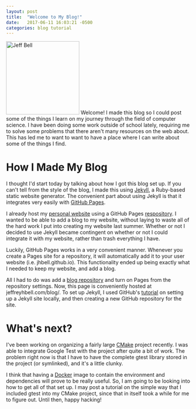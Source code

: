 ```yaml
---
layout: post
title:  "Welcome to My Blog!"
date:   2017-06-11 16:03:21 -0500
categories: blog tutorial
---
```

<img src="{{ site.url }}/assets/jeff-web.jpg" 
     alt="Jeff Bell" 
     style="width: 200px; height: 200px;" />
Welcome! I made this blog so I could post some of the things I learn on my 
journey through the field of computer science. I have been doing some work
outside of school lately, requiring me to solve some problems that there aren't 
many resources on the web about. This has led me to want to want to have a 
place where I can write about some of the things I find.

# How I Made My Blog

I thought I'd start today by talking about how I got this blog set up. If you
can't tell from the style of the blog, I made this using [Jekyll][jekyll-home],
a Ruby-based static website generator. The convenient part about using Jekyll
is that it integrates very easily with [GitHub Pages][gh-pages].

I already host my [personal website][jhbell] using a GitHub Pages
[respository][jhbell-repo]. I wanted to be able to add a blog to my website,
without laying to waste all of the hard work I put into creating my website
last summer. Whether or not I decided to use Jekyll became contingent on
whether or not I could integrate it with my website, rather than trash
everything I have.

Luckily, GitHub Pages works in a very convenient manner. Whenever you create
a Pages site for a repository, it will automatically add it to your user
website (i.e. jhbell.github.io). This functionality ended up being exactly
what I needed to keep my website, and add a blog.

All I had to do was add a [blog repository][blog-repo] and turn on Pages
from the repository settings. Now, this page is conveniently hosted at
jeffreyhbell.com/blog/. To set up Jekyll, I used GitHub's 
[tutorial][ghp-tutorial] on setting up a Jekyll site locally, and then 
creating a new GitHub repository for the site.

# What's next?

I've been working on organizing a fairly large [CMake][cmake] project recently. 
I was able to integrate Google Test with the project after quite a bit of work. 
The problem right now is that I have to have the complete gtest library stored 
in the project (or symlinked), and it's a little clunky.

I think that having a [Docker][docker] image to contain the environment and 
dependencies will prove to be really useful. So, I am going to be looking into 
how to get all of that set up. I may post a tutorial on the simple way that I 
included gtest into my CMake project, since that in itself took a while for 
me to figure out. Until then, happy hacking!

[blog-repo]:    https://github.com/jhbell/blog
[gh-pages]:     https://pages.github.com/
[ghp-tutorial]: https://help.github.com/articles/setting-up-your-github-pages-site-locally-with-jekyll/#step-3-optional-generate-jekyll-site-files
[jekyll-home]:  https://jekyllrb.com
[jhbell]:       http://jeffreyhbell.com
[jhbell-repo]:  https://github.com/jhbell/jhbell.github.io
[cmake]:        http://cmake.org
[docker]:       https://www.docker.com/
